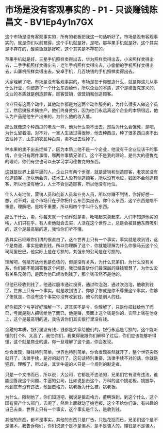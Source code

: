 # 市场是没有客观事实的 - P1 - 只谈赚钱陈昌文 - BV1Ep4y1n7GX

这个市场是没有客观事实的，所有的老板把我这一句话听好了，市场是没有客观事实的，就是你们以前觉得，这个手机就是好，是吧，那苹果手机就是好，这个其实是不存在的，酸菜鱼就是好吃，这个其实是不存在的。

苹果手机就是好，三星手机照样卖得出去，华为照样卖得出去，小米照样卖得出去，二手手机照样卖得出去，老年手机照样卖得出去，小偷偷的手机照样卖得出去，山寨机照样卖得出去，安卓手机，几百块钱的手机照样卖得出去。

大家理解了吧，市场是没有客观事实的，市场是在于你塑造什么，就是你这儿从事什么行业，你塑造了一个什么东西给他，所以企业的本质，这个是德鲁克定义的，企业的本质就是创造顾客，顾客营销，做营销和创造顾客。

企业只有这两个动作，其他动作都是为这两个动作服务的，为什么很多人做这个员工，然后搞技术搞生产，他们终身贫穷，因为他们永远离这个企业的本质很远，他认为产品是他生产出来的，为什么他的收入低。

那么就像这个种西瓜的老龙一样，他为什么卖不出去，然后为什么会饿死，是吧，为什么留着泪，对不对，一家人生活过得很惨，他去种西瓜，种了很多西瓜卖不出去烂掉了，山东的农民种白菜，卖不出去烂掉了。

种水果的卖不出去烂掉了，因为本质上他不是一个企业，他没有干企业应该干的事情，企业只有两件事情，哪两件事情兄弟们，这个不是我的理论，是伟大的德鲁克的理论，你们有空也可以去学习学习德鲁克的东西。

这就是世界上最牛逼的人，企业只有两个步骤，就是营销和创造顾客，老农民没有创造顾客，所以他会穷，技术工人没有创造顾客，所以没有地位，钱团不会创造顾客，所以他没有地位，人士不会创造顾客，所以他没有地位。

什么人有地位，营销人员和创新人员和业务人员，所以你赚不到钱，你好好想一想，对不对，这个市场只在乎你把什么东西卖出去，你什么东西，这个东西是啥不重要，理解吧，是啥不重要，所以用四个字叫什么东西。

那么干什么，卖，你每天就一个动作就是卖，吆喝起来卖起来，人们不知道他买的啥，人们只在乎，有人卖他就会去买，人活在这个世界上，总是会被其他东西吸引的，这个是最高层的道，我怕你们听不懂。

我其实已经跟你们讲的很直白了，这个世界上只有一个事实，事实就是收到钱，这个是商道，事实是收到钱，所以你理解了这个，你就能理解为什么你像马云这个公司阿里巴巴，他实际上是在亏损的，刘强东的公司是在亏损的。

理解吧，包括万达他也是负债的，但是没有关系，为什么兄弟们，为什么没有关系，你们能不能回答我这个问题，我已经告诉你们最深层的赚钱智慧了，为什么没有关系兄弟们，是因为他已经收到钱了，那个钱虽然不是他的。

但他已经收到钱了，他通过股市通过投资，通过吹泡泡，通过吹泡泡，他收到钱了，世界上只有一个事实，就是收到钱了，你够了惨就是你不尊重这个事实，你够了惨就是，你没有这个事实你没有收到钱，他亏的是别人的钱。

好你把这个亏字好好理解一下，这其实不是亏，你理解了，只是你把钱给他了而已，亏就是别人把钱给他了而已，他是赚，表面上这个钱是你的，实际上钱在他身上，这个是最高明的道，我告诉你们其实银行里没有钱。

金融的本质，银行里没有钱，钱都是大家给他们的，银行永远是亏损的，这个能听懂的打个8，太高了，我怕你们，我觉得我跟你们解释了过后，你们应该能够听得懂，这个就是商业的道，你一旦理解了这个道，你会发现。

你会发现，赚钱特别简单，世界也特别简单，你会发现突然就开了，整个世界突然就开了，法律手续，是对的就行了，这句话特别重要，法律手续不对的话，你就是犯罪，理解了，所以说，其实牛逼的人只是一个规则的制定者。

只是一个文书而已，所以说，大公司，它都是不违法的，兄弟们它有没有违法，谁能回答我这个问题，牛逼的公司，比如说狙击这个，万科的这个姚老板，姚振华，他到底有没有违法，他狙击格力，姚老板为什么被，姚老板。

为什么，限制他了，你们知道吧，据说是狙击格力，董明珠到，到这个什么，这个国有资产什么部门，去闹了，然后上面就动了姚老板，这个不给你们讲，有兴趣的自己去查，世界上只有一个事实，这个事实是什么，是收到钱。

其他的东西，都不是事实，其他的东西只是广告，只是花招而已，兄弟们这个是不是骗术，我告诉你们，你们说这个是不是骗术，是不是骗人的，赚钱是不是骗人。

